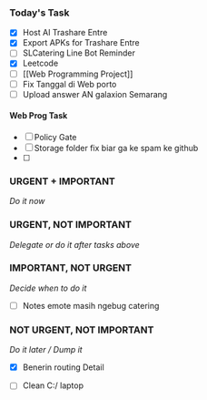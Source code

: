 ### Today's Task
- [x] Host AI Trashare Entre
- [x] Export APKs for Trashare Entre
- [ ] SLCatering Line Bot Reminder
- [x] Leetcode
- [ ] [[Web Programming Project]]
- [ ] Fix Tanggal di Web porto
- [ ] Upload answer AN galaxion Semarang

#### Web Prog Task
- [ ] Policy Gate
- [ ] Storage folder fix biar ga ke spam ke github
- [ ] 
### URGENT + IMPORTANT
*Do it now*


### URGENT, NOT IMPORTANT
*Delegate or do it after tasks above*
### IMPORTANT, NOT URGENT
*Decide when to do it*
- [ ] Notes emote masih ngebug catering

### NOT URGENT, NOT IMPORTANT
*Do it later / Dump it*
- [x] Benerin routing Detail
- [ ] Clean C:/ laptop


